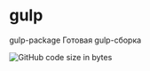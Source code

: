 # gulp
gulp-package
Готовая gulp-сборка

![GitHub code size in bytes](https://img.shields.io/github/languages/code-size/Vulong-development/gulp)
